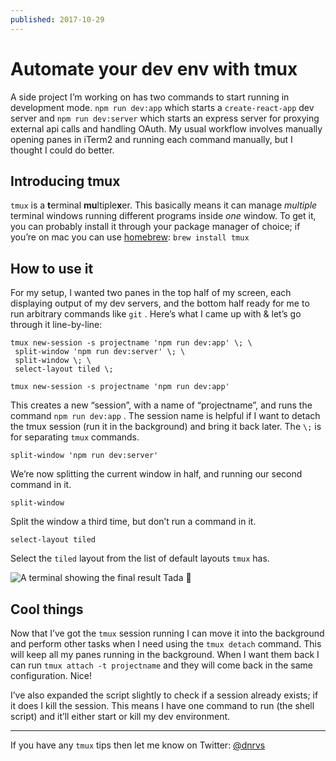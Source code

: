 ```yaml
---
published: 2017-10-29
---
```


# Automate your dev env with tmux

A side project I’m working on has two commands to start running in development
mode. `npm run dev:app` which starts a `create-react-app` dev server and
`npm run dev:server` which starts an express server for proxying external api
calls and handling OAuth. My usual workflow involves manually opening panes in
iTerm2 and running each command manually, but I thought I could do better.

## Introducing tmux

`tmux` is a **t**erminal **mu**ltiple**x**er. This basically means it can manage
_multiple_ terminal windows running different programs inside _one_ window. To
get it, you can probably install it through your package manager of choice; if
you’re on mac you can use [homebrew](https://brew.sh/): `brew install tmux`

## How to use it

For my setup, I wanted two panes in the top half of my screen, each displaying
output of my dev servers, and the bottom half ready for me to run arbitrary
commands like `git` . Here’s what I came up with & let’s go through it
line-by-line:

    tmux new-session -s projectname 'npm run dev:app' \; \
     split-window 'npm run dev:server' \; \
     split-window \; \
     select-layout tiled \;

`tmux new-session -s projectname 'npm run dev:app'`

This creates a new “session”, with a name of “projectname”, and runs the command
`npm run dev:app` . The session name is helpful if I want to detach the tmux
session (run it in the background) and bring it back later. The `\;` is for
separating `tmux` commands.

`split-window 'npm run dev:server'`

We’re now splitting the current window in half, and running our second command
in it.

`split-window`

Split the window a third time, but don’t run a command in it.

`select-layout tiled`

Select the `tiled` layout from the list of default layouts `tmux` has.

![A terminal showing the final result](/img/automate-your-dev-env-with-tmux.png)
Tada 🎉

## Cool things

Now that I’ve got the `tmux` session running I can move it into the background
and perform other tasks when I need using the `tmux detach` command. This will
keep all my panes running in the background. When I want them back I can run
`tmux attach -t projectname` and they will come back in the same configuration.
Nice!

I’ve also expanded the script slightly to check if a session already exists; if
it does I kill the session. This means I have one command to run (the shell
script) and it’ll either start or kill my dev environment.

---

If you have any `tmux` tips then let me know on Twitter:
[@dnrvs](https://twitter.com/dnrvs)
